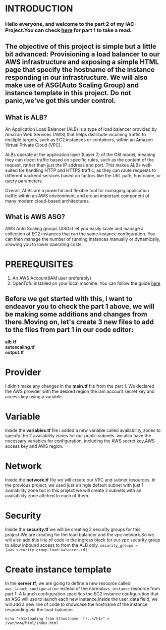 # INTRODUCTION
### Hello everyone, and welcome to the part 2 of my IAC-Project.You can check [here](https://github.com/DavidAde1/IAC-Project1) for part 1 to take a read.
## The objective of this project is simple but a little bit advanced: Provisioning a load balancer to our AWS infrastructure and exposing a simple HTML page that specify the hostname of the instance responding in our infrastructure. We will also make use of ASG(Auto Scaling Group) and instance template in this project. Do not panic,we've got this under control.

## What is ALB?
An Application Load Balancer (ALB) is a type of load balancer provided by Amazon Web Services (AWS) that helps distribute incoming traffic to multiple targets, such as EC2 instances or containers, within an Amazon Virtual Private Cloud (VPC).

ALBs operate at the application layer (Layer 7) of the OSI model, meaning they can direct traffic based on specific rules, such as the content of the request, rather than just the IP address and port. This makes ALBs well-suited for handling HTTP and HTTPS traffic, as they can route requests to different backend services based on factors like the URL path, hostname, or query parameters.

Overall, ALBs are a powerful and flexible tool for managing application traffic within an AWS environment, and are an important component of many modern cloud-based architectures.

## What is AWS ASG?
AWS Auto Scaling groups (ASGs) let you easily scale and manage a collection of EC2 instances that run the same instance configuration. You can then manage the number of running instances manually or dynamically, allowing you to lower operating costs.

# PREREQUISITES
1. An AWS Account(IAM user preferably)
2. OpenTofu installed on your local machine. You can follow the guide [here](https://opentofu.org/docs/intro/install/)

## Before we get started with this, i want to endeavor you to check the part 1 above, we will be making some additions and changes from there.Moving on, let's create 3 new files to add to the files from part 1 in our code editor:
**alb.tf**  
**autoscaling.tf**   
**output.tf**   

# Provider
 I didn't make any changes in the **main.tf** file from the part 1. We declared the AWS provider with the desired region,the iam account secret key and access key using a variable.

# Variable 
 Inside the **variables.tf** file i added a new variable called availability_zones to specify the 2 availability zones for our public subnets. we also have the necessary variables for configuration, including the  AWS secret key,AWS access key and AWS region. 

 # Network
  Inside the **network.tf** file we will create our VPC and subnet resources. In the previous project, we used just a single default subnet with just 1 availability zone but in this project we will create 2 subnets with an availability zone attched to each of them.

# Security
Inside the **security.tf** we will be creating 2 security groups for this project.We are creating for the load balancer and the vpc network.So we will also add this line of code in the ingress block for our vpc security group to allow inbound access to from the ALB only.
`security_groups = [aws_security_group.load-balancer.id]`


# Create instance template 
In the **server.tf**, we are going to define a new resource called ```aws_launch_configuration``` instead of the normal```aws_instance``` resource from part 1. A launch configuration specifies the EC2 instance configuration that an ASG will use to launch each new instance.Inside the user_data field, we will add a new line of code to showcase the hostname of the instance responding via the load-balancer.
```
echo "<h1>loading from $(hostname -f)..</h1>" > /var/www/html/index.html
```



